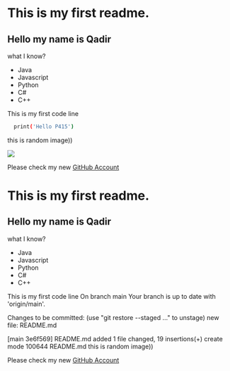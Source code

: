 # This is my first readme.
## Hello my name is Qadir
what I know?

- Java
- Javascript
- Python
- C#
- C++

This is my first code line
```bash
  print('Hello P415')
```
this is random image))

![](https://1000logos.net/wp-content/uploads/2021/05/GitHub-logo.png)

Please check my new [GitHub  Account](https://github.com/QadirPiriyev)
# This is my first readme.
## Hello my name is Qadir
what I know?

- Java
- Javascript
- Python
- C#
- C++

This is my first code line
On branch main
Your branch is up to date with 'origin/main'.

Changes to be committed:
  (use "git restore --staged <file>..." to unstage)
	new file:   README.md

[main 3e6f569] README.md added
 1 file changed, 19 insertions(+)
 create mode 100644 README.md
this is random image))


Please check my new [GitHub  Account](https://github.com/QadirPiriyev)

